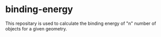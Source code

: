 # binding-energy
This repositary is used to calculate the binding energy of "n" number of objects for a given geometry.
